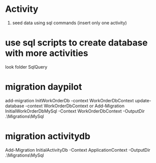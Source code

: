 # Activity
1. seed data using sql commands (insert only one activity)

# use sql scripts to create database with more activities
look folder SqlQuery

# migration daypilot
add-migration InitWorkOrderDb -context WorkOrderDbContext
update-database -context WorkOrderDbContext
or
Add-Migration InitialWorkOrderDbMySql -Context WorkOrderDbContext -OutputDir .\Migrations\MySql

# migration activitydb
 Add-Migration InitialActivityDb -Context ApplicationContext -OutputDir .\Migrations\MySql